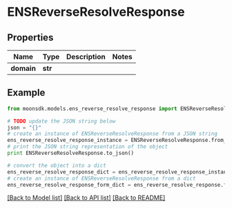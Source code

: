 # ENSReverseResolveResponse

## Properties

| Name       | Type    | Description | Notes |
| ---------- | ------- | ----------- | ----- |
| **domain** | **str** |             |       |

## Example

```python
from moonsdk.models.ens_reverse_resolve_response import ENSReverseResolveResponse

# TODO update the JSON string below
json = "{}"
# create an instance of ENSReverseResolveResponse from a JSON string
ens_reverse_resolve_response_instance = ENSReverseResolveResponse.from_json(json)
# print the JSON string representation of the object
print ENSReverseResolveResponse.to_json()

# convert the object into a dict
ens_reverse_resolve_response_dict = ens_reverse_resolve_response_instance.to_dict()
# create an instance of ENSReverseResolveResponse from a dict
ens_reverse_resolve_response_form_dict = ens_reverse_resolve_response.from_dict(ens_reverse_resolve_response_dict)
```

[\[Back to Model list\]](./#documentation-for-models) [\[Back to API list\]](./#documentation-for-api-endpoints) [\[Back to README\]](./)
